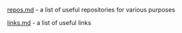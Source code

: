 [repos.md](repos) - a list of useful repositories for various purposes

[links.md](links) - a list of useful links
